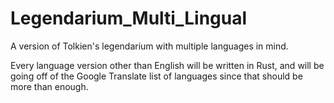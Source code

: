 # Legendarium_Multi_Lingual
A version of Tolkien's legendarium with multiple languages in mind.

Every language version other than English will be written in Rust, and will be going off of the Google Translate list of languages since that should be more than enough.
